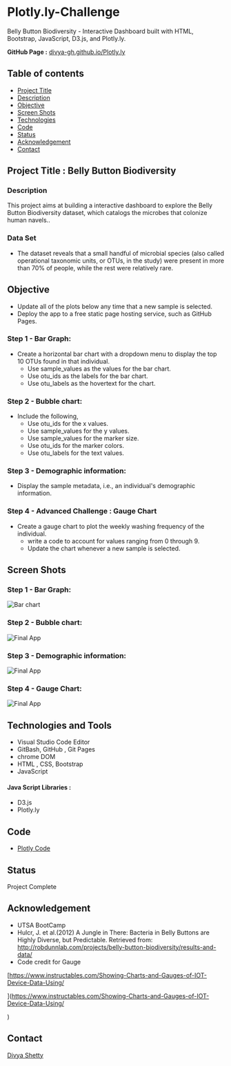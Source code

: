 # Plotly.ly-ChallengeBelly Button Biodiversity  - Interactive Dashboard built with HTML, Bootstrap, JavaScript, D3.js, and Plotly.ly.__GitHub Page :__ [divya-gh.github.io/Plotly.ly](https://divya-gh.github.io/Plotly.ly-Challenge/)## Table of contents* [Project Title ](#project-title)* [Description](#description)* [Objective](#objective)* [Screen Shots](#screen-shots)* [Technologies](#technologies)* [Code](#code)* [Status](#status)* [Acknowledgement ](#acknowledgement )* [Contact](#contact)## Project Title : Belly Button Biodiversity ### Description This project aims at building a interactive dashboard to explore the Belly Button Biodiversity dataset, which catalogs the microbes that colonize human navels..### Data Set- The dataset reveals that a small handful of microbial species (also called operational taxonomic units, or OTUs, in the study) were present in more than 70% of people, while the rest were relatively rare.## Objective- Update all of the plots below any time that a new sample is selected.- Deploy the app to a free static page hosting service, such as GitHub Pages.### Step 1 - Bar Graph:- Create a horizontal bar chart with a dropdown menu to display the top 10 OTUs found in that individual.	* Use sample_values as the values for the bar chart.	* Use otu_ids as the labels for the bar chart.	* Use otu_labels as the hovertext for the chart.### Step 2 - Bubble chart: - Include the following,	* Use otu_ids for the x values.	* Use sample_values for the y values.	* Use sample_values for the marker size.	* Use otu_ids for the marker colors.	* Use otu_labels for the text values.### Step 3 - Demographic information:- Display the sample metadata, i.e., an individual's demographic information.### Step 4 -  Advanced Challenge : Gauge Chart- Create a gauge chart to plot the weekly washing frequency of the individual.	* write a code to account for values ranging from 0 through 9.	* Update the chart whenever a new sample is selected.	## Screen Shots### Step 1 - Bar Graph:![Bar chart](./Images/bar-chart.jpg)### Step 2 - Bubble chart:![Final App](./Images/bubble-chart.jpg)### Step 3 - Demographic information: ![Final App](./Images/Demo-info.jpg)### Step 4 -  Gauge Chart: ![Final App](./Images/Gauge.jpg)## Technologies and Tools* Visual Studio Code Editor* GitBash, GitHub , Git Pages* chrome DOM* HTML , CSS, Bootstrap* JavaScript#### Java Script Libraries :* D3.js	* Plotly.ly	## Code - [Plotly Code](/static/js/app.js)## StatusProject Complete## Acknowledgement - UTSA BootCamp- Hulcr, J. et al.(2012) A Jungle in There: Bacteria in Belly Buttons are Highly Diverse, but Predictable. Retrieved from: http://robdunnlab.com/projects/belly-button-biodiversity/results-and-data/- Code credit for Gauge [https://www.instructables.com/Showing-Charts-and-Gauges-of-IOT-Device-Data-Using/](https://www.instructables.com/Showing-Charts-and-Gauges-of-IOT-Device-Data-Using/)## Contact [Divya Shetty](https://github.com/divya-gh) 